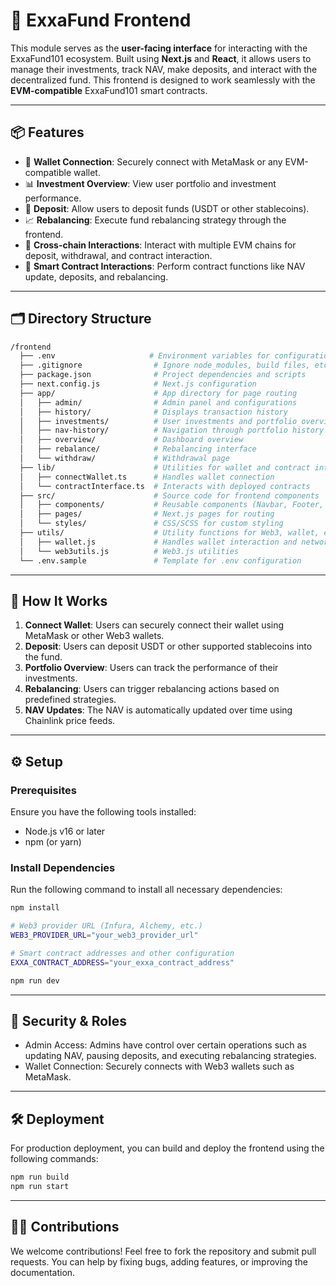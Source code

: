 # 🧠 ExxaFund Frontend

This module serves as the **user-facing interface** for interacting with the ExxaFund101 ecosystem. Built using **Next.js** and **React**, it allows users to manage their investments, track NAV, make deposits, and interact with the decentralized fund. This frontend is designed to work seamlessly with the **EVM-compatible** ExxaFund101 smart contracts.

---

## 📦 Features

- 🔗 **Wallet Connection**: Securely connect with MetaMask or any EVM-compatible wallet.
- 📊 **Investment Overview**: View user portfolio and investment performance.
- 🧾 **Deposit**: Allow users to deposit funds (USDT or other stablecoins).
- 📈 **Rebalancing**: Execute fund rebalancing strategy through the frontend.
- 🔄 **Cross-chain Interactions**: Interact with multiple EVM chains for deposit, withdrawal, and contract interaction.
- 📡 **Smart Contract Interactions**: Perform contract functions like NAV update, deposits, and rebalancing.

---

## 🗂 Directory Structure
```bash
/frontend
  ├── .env                     # Environment variables for configuration
  ├── .gitignore                # Ignore node_modules, build files, etc.
  ├── package.json              # Project dependencies and scripts
  ├── next.config.js            # Next.js configuration
  ├── app/                      # App directory for page routing
  │   ├── admin/                # Admin panel and configurations
  │   ├── history/              # Displays transaction history
  │   ├── investments/          # User investments and portfolio overview
  │   ├── nav-history/          # Navigation through portfolio history
  │   ├── overview/             # Dashboard overview
  │   ├── rebalance/            # Rebalancing interface
  │   └── withdraw/             # Withdrawal page
  ├── lib/                      # Utilities for wallet and contract interactions
  │   ├── connectWallet.ts      # Handles wallet connection
  │   └── contractInterface.ts  # Interacts with deployed contracts
  ├── src/                      # Source code for frontend components
  │   ├── components/           # Reusable components (Navbar, Footer, etc.)
  │   ├── pages/                # Next.js pages for routing
  │   └── styles/               # CSS/SCSS for custom styling
  ├── utils/                    # Utility functions for Web3, wallet, etc.
  │   ├── wallet.js             # Handles wallet interaction and network
  │   └── web3utils.js          # Web3.js utilities
  └── .env.sample               # Template for .env configuration
```

---

## 🧠 How It Works

1. **Connect Wallet**: Users can securely connect their wallet using MetaMask or other Web3 wallets.
2. **Deposit**: Users can deposit USDT or other supported stablecoins into the fund.
3. **Portfolio Overview**: Users can track the performance of their investments.
4. **Rebalancing**: Users can trigger rebalancing actions based on predefined strategies.
5. **NAV Updates**: The NAV is automatically updated over time using Chainlink price feeds.

---

## ⚙️ Setup

### Prerequisites

Ensure you have the following tools installed:

- Node.js v16 or later
- npm (or yarn)

### Install Dependencies

Run the following command to install all necessary dependencies:

```bash
npm install
```

```bash
# Web3 provider URL (Infura, Alchemy, etc.)
WEB3_PROVIDER_URL="your_web3_provider_url"
```

```bash
# Smart contract addresses and other configuration
EXXA_CONTRACT_ADDRESS="your_exxa_contract_address"
```

```bash
npm run dev
```

---

## 🔐 Security & Roles

- Admin Access: Admins have control over certain operations such as updating NAV, pausing deposits, and executing rebalancing strategies.
- Wallet Connection: Securely connects with Web3 wallets such as MetaMask.

---
## 🛠 Deployment

For production deployment, you can build and deploy the frontend using the following commands:

```bash
npm run build
npm run start
```

---

## 🧑‍💼 Contributions

We welcome contributions! Feel free to fork the repository and submit pull requests. You can help by fixing bugs, adding features, or improving the documentation.
